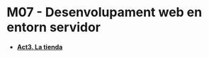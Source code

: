 # M07 - Desenvolupament web en entorn servidor

* [**Act3. La tienda**](https://github.com/xzhou12/m07-web-servidor/tree/UF1/UF1/Act3.%20La%20tienda)
